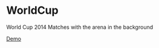 WorldCup
========

World Cup 2014 Matches with the arena in the background

[Demo](http://friss.me/dev/worldcup)